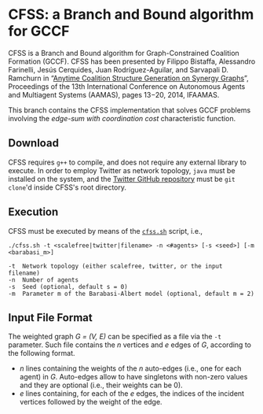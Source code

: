 CFSS: a Branch and Bound algorithm for GCCF
===================
CFSS is a Branch and Bound algorithm for Graph-Constrained Coalition Formation (GCCF). CFSS has been presented by Filippo Bistaffa, Alessandro Farinelli, Jesús Cerquides, Juan Rodríguez-Aguilar, and Sarvapali D. Ramchurn in “[Anytime Coalition Structure Generation on Synergy Graphs](http://www.aamas-conference.org/Proceedings/aamas2014/aamas/p13.pdf)”, Proceedings of the 13th International Conference on Autonomous Agents and Multiagent Systems (AAMAS), pages 13−20, 2014, IFAAMAS.

This branch contains the CFSS implementation that solves GCCF problems involving the <i>edge-sum with coordination cost</i> characteristic function.

Download
----------
CFSS requires `g++` to compile, and does not require any external library to execute. In order to employ Twitter as network topology, `java` must be installed on the system, and the [Twitter GitHub repository](https://github.com/filippobistaffa/twitter) must be `git clone`'d inside CFSS's root directory.

Execution
----------
CFSS must be executed by means of the [`cfss.sh`](https://github.com/filippobistaffa/CFSS/blob/master/cfss.sh) script, i.e.,
```
./cfss.sh -t <scalefree|twitter|filename> -n <#agents> [-s <seed>] [-m <barabasi_m>]

-t	Network topology (either scalefree, twitter, or the input filename)
-n	Number of agents
-s	Seed (optional, default s = 0)
-m	Parameter m of the Barabasi-Albert model (optional, default m = 2)
```

Input File Format
----------
The weighted graph <i>G = (V, E)</i> can be specified as a file via the `-t` parameter. Such file contains the <i>n</i> vertices and <i>e</i> edges of <i>G</i>, according to the following format.

  * <i>n</i> lines containing the weights of the <i>n</i> auto-edges (i.e., one for each agent) in <i>G</i>. Auto-edges allow to have singletons with non-zero values and they are optional (i.e., their weights can be 0).
  * <i>e</i> lines containing, for each of the <i>e</i> edges, the indices of the incident vertices followed by the weight of the edge.
